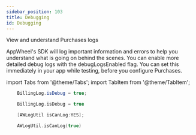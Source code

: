 ```yaml
---
sidebar_position: 103
title: Debugging
id: Debugging
---
```



View and understand Purchases logs

AppWheel's SDK will log important information and errors to help you understand what is going on behind the scenes. You can enable more detailed debug logs with the debugLogsEnabled flag. You can set this immediately in your app while testing, before you configure Purchases.

 
import Tabs from '@theme/Tabs';
import TabItem from '@theme/TabItem';

<Tabs>
  <TabItem value="Java" label="Java" default>

```Java
    BillingLog.isDebug = true;
```

  </TabItem>
  <TabItem value="Kotlin" label="Kotlin">

```Kotlin
    BillingLog.isDebug = true
```

  </TabItem>
  <TabItem value="Objective-C" label="Objective-C">

```Objective-C 
    [AWLogUtil isCanLog:YES];
```
  </TabItem>
  <TabItem value="Swift" label="Swift">

```Swift
    AWLogUtil.isCanLog(true)
```
 </TabItem>
</Tabs>